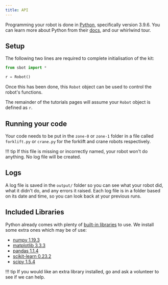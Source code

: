 ```yaml
---
title: API
---
```


Programming your robot is done in [Python](https://www.python.org/),
specifically version 3.9.6. You can learn more about Python from their
[docs](https://docs.python.org/3/), and our whirlwind tour.

## Setup

The following two lines are required to complete initialisation of the
kit:

``` python
from sbot import *

r = Robot()
```

Once this has been done, this `Robot` object can be used to control the
robot's functions.

The remainder of the tutorials pages will assume your `Robot` object is
defined as `r`.

## Running your code

Your code needs to be put in the `zone-0` or `zone-1` folder in a file called
`forklift.py` or `crane.py` for the forklift and crane robots respectively.

!!! tip
    If this file is missing or incorrectly named, your robot won't do anything. No log file will be created.

## Logs

A log file is saved in the `output/` folder so you can see what your robot did,
what it didn't do, and any errors it raised. Each log file is in a folder based on its
date and time, so you can look back at your previous runs.

## Included Libraries

Python already comes with plenty of [built-in
libraries](https://docs.python.org/3.9/py-modindex.html) to use. We
install some extra ones which may be of use:

- [numpy 1.19.3](https://pypi.org/project/numpy/1.19.3/)
- [matplotlib 3.3.3](https://pypi.org/project/matplotlib/3.3.3/)
- [pandas 1.1.4](https://pypi.org/project/pandas/1.1.4/)
- [scikit-learn 0.23.2](https://pypi.org/project/scikit-learn/0.23.2/)
- [scipy 1.5.4](https://pypi.org/project/scipy/1.5.4/)

!!! tip
    If you would like an extra library installed, go and ask a volunteer to see if we can help.
